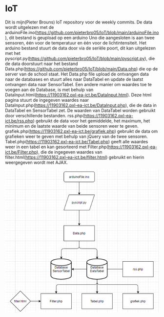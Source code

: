 # IoT
Dit is mijn(Pieter Brouns) IoT repository voor de weekly commits.
De data wordt uitgelezen met de arduinoFile.ino(https://github.com/pieterbro05/IoT/blob/main/arduinoFile.ino), dit bestand is geupload op een arduino Uno die aangesloten is aan twee sensoren, één voor de temperatuur en één voor de lichtintensiteit. Het arduino bestand stuurt de data door via de seriële poort, dit kan uitgelezen met het pyscript.py(https://github.com/pieterbro05/IoT/blob/main/pyscript.py), die de data doorstuurt naar het bestand Data.php(https://github.com/pieterbro05/IoT/blob/main/Data.php) die op de server van de school staat. Het Data.php file upload de ontvangen data naar de databases en stuurt alles naar DataTabel en update de laatst ontvangen data naar SensorTabel. Een andere manier om waardes toe te voegen aan de Database, is met behulp van DataInput.html(https://11903162.pxl-ea-ict.be/DataInput.html). Deze html pagina stuurt de ingegeven waardes naar DataInput.php(https://11903162.pxl-ea-ict.be/DataInput.php), die de data in DataTabel en SensorTabel zet. De waarden van DataTabel worden gebruikt door verschillende bestanden. rss.php(https://11903162.pxl-ea-ict.be/rss.php) gebruikt de data voor het gemiddelde, het maximum, het minimum en de laatste waarde van beide sensoren weer te geven. grafiek.php(https://11903162.pxl-ea-ict.be/grafiek.php) gebruikt de data om grafieken weer te geven met behulp van jQuery van de twee sensoren. Tabel.php(https://11903162.pxl-ea-ict.be/Tabel.php) geeft alle waardes weer in een tabel en kan gesorteerd met Filter.php(https://11903162.pxl-ea-ict.be/Filter.php), die de ingegeven waardes van filter.html(https://11903162.pxl-ea-ict.be/filter.html) gebruikt en hierin weergegeven wordt met AJAX.

![Flowchart](flowchart.png)

